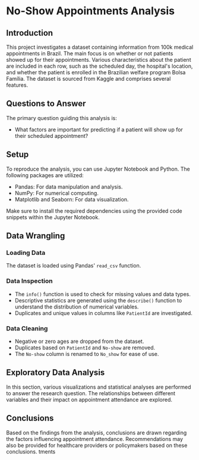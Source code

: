 # No-Show Appointments Analysis

## Introduction
This project investigates a dataset containing information from 100k medical appointments in Brazil. The main focus is on whether or not patients showed up for their appointments. Various characteristics about the patient are included in each row, such as the scheduled day, the hospital's location, and whether the patient is enrolled in the Brazilian welfare program Bolsa Família. The dataset is sourced from Kaggle and comprises several features.

## Questions to Answer
The primary question guiding this analysis is:

- What factors are important for predicting if a patient will show up for their scheduled appointment?

## Setup
To reproduce the analysis, you can use Jupyter Notebook and Python. The following packages are utilized:

- Pandas: For data manipulation and analysis.
- NumPy: For numerical computing.
- Matplotlib and Seaborn: For data visualization.

Make sure to install the required dependencies using the provided code snippets within the Jupyter Notebook.

## Data Wrangling

### Loading Data
The dataset is loaded using Pandas' `read_csv` function.

### Data Inspection
- The `info()` function is used to check for missing values and data types.
- Descriptive statistics are generated using the `describe()` function to understand the distribution of numerical variables.
- Duplicates and unique values in columns like `PatientId` are investigated.

### Data Cleaning
- Negative or zero ages are dropped from the dataset.
- Duplicates based on `PatientId` and `No-show` are removed.
- The `No-show` column is renamed to `No_show` for ease of use.

## Exploratory Data Analysis
In this section, various visualizations and statistical analyses are performed to answer the research question. The relationships between different variables and their impact on appointment attendance are explored.

## Conclusions
Based on the findings from the analysis, conclusions are drawn regarding the factors influencing appointment attendance. Recommendations may also be provided for healthcare providers or policymakers based on these conclusions.
tments

